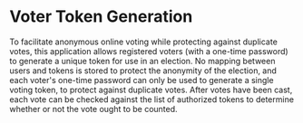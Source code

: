 # Voter Token Generation

To facilitate anonymous online voting while protecting against duplicate votes, this application allows registered voters (with a one-time password) to generate a unique token for use in an election. No mapping between users and tokens is stored to protect the anonymity of the election, and each voter's one-time password can only be used to generate a single voting token, to protect against duplicate votes. After votes have been cast, each vote can be checked against the list of authorized tokens to determine whether or not the vote ought to be counted.
